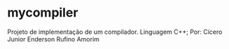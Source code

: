 # mycompiler
Projeto de implementação de um compilador.
Linguagem C++;
Por:  Cícero Junior
      Enderson Rufino Amorim
